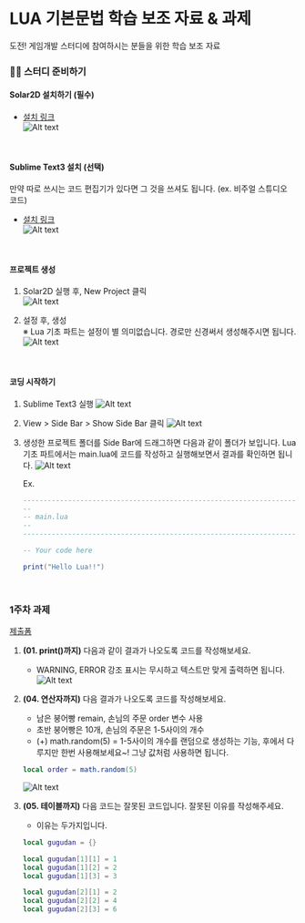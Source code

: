# LUA 기본문법 학습 보조 자료 & 과제
도전! 게임개발 스터디에 참여하시는 분들을 위한 학습 보조 자료

### 👩‍🔧 스터디 준비하기

#### Solar2D 설치하기 (필수)
* [설치 링크](https://solar2d.com/)  
![Alt text](../image/week01/exam03.png)  

<br>

#### Sublime Text3 설치 (선택)
만약 따로 쓰시는 코드 편집기가 있다면 그 것을 쓰셔도 됩니다. (ex. 비주얼 스튜디오 코드)

* [설치 링크](https://www.sublimetext.com/3)  
![Alt text](../image/week01/exam04.png)  

<br>

#### 프로젝트 생성

1. Solar2D 실행 후, New Project 클릭  
	![Alt text](../image/week01/exam05.png)  

2. 설정 후, 생성  
	※ Lua 기초 파트는 설정이 별 의미없습니다. 경로만 신경써서 생성해주시면 됩니다.
	![Alt text](../image/lua_basic/04.jpg)

<br>

#### 코딩 시작하기

1. Sublime Text3 실행
	![Alt text](../image/lua_basic/02.jpg)

2. View > Side Bar > Show Side Bar 클릭
	![Alt text](../image/lua_basic/03.jpg)

3. 생성한 프로젝트 폴더를 Side Bar에 드래그하면 다음과 같이 폴더가 보입니다.
	Lua 기초 파트에서는 main.lua에 코드를 작성하고 실행해보면서 결과를 확인하면 됩니다.
	![Alt text](../image/lua_basic/05.jpg)

	Ex.  
	```lua
	-----------------------------------------------------------------------------------------
	--
	-- main.lua
	--
	-----------------------------------------------------------------------------------------

	-- Your code here

	print("Hello Lua!!")
	```

<br>

### 1주차 과제
[제출폼](https://forms.gle/JqhBQegPadt1dXCu9)  

1. **(01. print()까지)** 다음과 같이 결과가 나오도록 코드를 작성해보세요. 
	- WARNING, ERROR 강조 표시는 무시하고 텍스트만 맞게 출력하면 됩니다.  
	![Alt text](../image/lua_basic/hw01.png)

2. **(04. 연산자까지)** 다음 결과가 나오도록 코드를 작성해보세요.
	- 남은 붕어빵 remain, 손님의 주문 order 변수 사용
	- 초반 붕어빵은 10개, 손님의 주문은 1-5사이의 개수
	- (+) math.random(5) = 1-5사이의 개수를 랜덤으로 생성하는 기능, 후에서 다루지만 한번 사용해보세요~! 그냥 값처럼 사용하면 됩니다.  
	```lua
	local order = math.random(5)
	```

	![Alt text](../image/lua_basic/hw02.png)
	
3. **(05. 테이블까지)** 다음 코드는 잘못된 코드입니다. 잘못된 이유를 작성해주세요.
	+ 이유는 두가지입니다.  
	
	```lua
	local gugudan = {}

	local gugudan[1][1] = 1
	local gugudan[1][2] = 2
	local gugudan[1][3] = 3

	local gugudan[2][1] = 2
	local gugudan[2][2] = 4
	local gugudan[2][3] = 6
	```